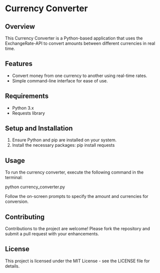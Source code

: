 # Currency Converter

## Overview
This Currency Converter is a Python-based application that uses the ExchangeRate-API to convert amounts between different currencies in real time.

## Features
- Convert money from one currency to another using real-time rates.
- Simple command-line interface for ease of use.

## Requirements
- Python 3.x
- Requests library

## Setup and Installation
1. Ensure Python and pip are installed on your system.
2. Install the necessary packages:
    pip install requests

## Usage
To run the currency converter, execute the following command in the terminal:

python currency_converter.py

Follow the on-screen prompts to specify the amount and currencies for conversion.

## Contributing
Contributions to the project are welcome! Please fork the repository and submit a pull request with your enhancements.

## License
This project is licensed under the MIT License - see the LICENSE file for details.
